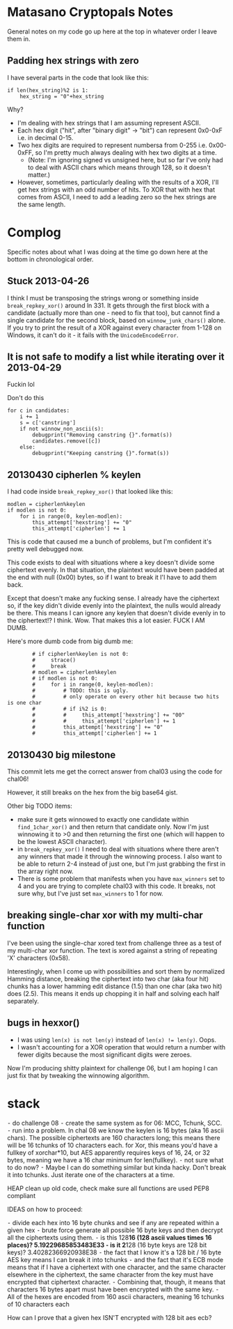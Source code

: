 # Matasano Cryptopals Notes

General notes on my code go up here at the top in whatever order I leave them in.

## Padding hex strings with zero

I have several parts in the code that look like this: 

    if len(hex_string)%2 is 1:
        hex_string = "0"+hex_string

Why? 

-   I'm dealing with hex strings that I am assuming represent ASCII. 
-   Each hex digit ("hit", after "binary digit" -> "bit") can represent 0x0-0xF i.e. in decimal 0-15.
-   Two hex digits are required to represent numbersa from 0-255 i.e. 0x00-0xFF, so I'm pretty much
    always dealing with hex two digits at a time.
    -   (Note: I'm ignoring signed vs unsigned here, but so far I've only had to deal with ASCII 
        chars which means through 128, so it doesn't matter.)
-   However, sometimes, particularly dealing with the results of a XOR, I'll get hex strings with an
    odd number of hits. To XOR that with hex that comes from ASCII, I need to add a leading zero so
    the hex strings are the same length. 

# Complog

Specific notes about what I was doing at the time go down here at the bottom in chronological order. 

## Stuck 2013-04-26

I think I must be transposing the strings wrong or something inside `break_repkey_xor()` around ln 331. It gets through the first block with a candidate (actually more than one - need to fix that too), but cannot find a single candidate for the second block, based on `winnow_junk_chars()` alone. If you try to print the result of a XOR against every character from 1-128 on Windows, it can't do it - it fails with the `UnicodeEncodeError`. 

## It is not safe to modify a list while iterating over it 2013-04-29

Fuckin lol

Don't do this

    for c in candidates:
        i += 1
        s = c['canstring']
        if not winnow_non_ascii(s):
            debugprint("Removing canstring {}".format(s))
            candidates.remove([c])
        else:
            debugprint("Keeping canstring {}".format(s))

## 20130430 cipherlen % keylen

I had code inside `break_repkey_xor()` that looked like this: 

    modlen = cipherlen%keylen
    if modlen is not 0:
        for i in range(0, keylen-modlen):
            this_attempt['hexstring'] += "0"
            this_attempt['cipherlen'] += 1

This is code that caused me a bunch of problems, but I'm confident it's pretty well debugged now. 

This code exists to deal with situations where a key doesn't divide some ciphertext evenly. In that situation, the plaintext would have been padded at the end with null (0x00) bytes, so if I want to break it I'l have to add them back. 

Except that doesn't make any fucking sense. I already have the ciphertext so, if the key didn't divide evenly into the plaintext, the nulls would already be there. This means I can ignore any keylen that doesn't divide evenly in to the ciphertext!? I think. Wow. That makes this a lot easier. FUCK I AM DUMB. 


Here's more dumb code from big dumb me:

            # if cipherlen%keylen is not 0:
            #     strace()
            #     break
            # modlen = cipherlen%keylen
            # if modlen is not 0:
            #     for i in range(0, keylen-modlen):
            #         # TODO: this is ugly.
            #         # only operate on every other hit because two hits is one char
            #         # if i%2 is 0: 
            #         #     this_attempt['hexstring'] += "00"
            #         #     this_attempt['cipherlen'] += 1
            #         this_attempt['hexstring'] += "0"
            #         this_attempt['cipherlen'] += 1

## 20130430 big milestone

This commit lets me get the correct answer from chal03 using the code for chal06! 

However, it still breaks on the hex from the big base64 gist. 

Other big TODO items: 

-   make sure it gets winnowed to exactly one candidate within `find_1char_xor()`
    and then return that candidate only. Now I'm just winnowing it to >0 and 
    then returning the first one (which will happen to be the lowest ASCII 
    character).
-   in `break_repkey_xor()` I need to deal with situations where there aren't 
    any winners that made it through the winnowing process. I also want to
    be able to return 2-4 instead of just one, but I'm just grabbing the 
    first in the array right now. 
-   There is some problem that manifests when you have `max_winners` set to 4 and you 
    are trying to complete chal03 with this code. It breaks, not sure why, but
    I've just set `max_winners` to 1 for now. 

## breaking single-char xor with my multi-char function

I've been using the single-char xored text from challenge three as a test of my multi-char xor function. The text is xored against a string of repeating 'X' characters (0x58). 

Interestingly, when I come up with possibilities and sort them by normalized Hamming distance, breaking the ciphertext into two char (aka four hit) chunks has a lower hamming edit distance (1.5) than one char (aka two hit) does (2.5). This means it ends up chopping it in half and solving each half separately. 

## bugs in hexxor()

-   I was using `len(x) is not len(y)` instead of `len(x) != len(y)`. Oops. 
-   I wasn't accounting for a XOR operation that would return a number with fewer digits because the
    most significant digits were zeroes. 

Now I'm producing shitty plaintext for challenge 06, but I am hoping I can just fix that by tweaking the winnowing algorithm. 


# stack

⁃   do challenge 08
⁃   create the same system as for 06: MCC, Tchunk, SCC.
⁃   run into a problem. In chal 08 we know the keylen is 16 bytes (aka 16 ascii chars). The possible ciphertexts are 160 characters long; this means there will be 16 tchunks of 10 characters each. for Xor, this means you'd have a fullkey of xorchar*10, but AES apparently requires keys of 16, 24, or 32 bytes, meaning we have a 16 char minimum for len(fullkey).
⁃   not sure what to do now? 
⁃   Maybe I can do something similar but kinda hacky. Don't break it into tchunks. Just iterate one of the characters at a time. 


HEAP
clean up old code, check make sure all functions are used
PEP8 compliant


IDEAS on how to proceed: 

⁃   divide each hex into 16 byte chunks and see if any are repeated within a given hex
⁃   brute force generate all possible 16 byte keys and then decrypt all the ciphertexts using them.
⁃   is this 128**16 (128 ascii values times 16 places)? 5.19229685853483E33
⁃   is it 2**128 (16 byte keys are 128 bit keys)?            3.40282366920938E38
⁃   the fact that I know it's a 128 bit / 16 byte AES key means I can break it into tchunks
⁃   and the fact that it's ECB mode means that if I have a ciphertext with one character, and the same character elsewhere in the ciphertext, the same character from the key must have encrypted that ciphertext character. 
⁃   Combining that, though, it means that characters 16 bytes apart must have been encrypted with the same key. 
⁃   All of the hexes are encoded from 160 ascii characters, meaning 16 tchunks of 10 characters each

How can I prove that a given hex ISN'T encrypted with 128 bit aes ecb? 
